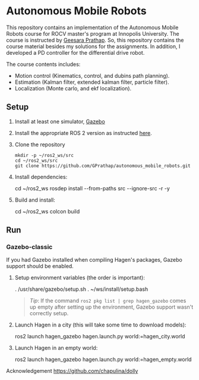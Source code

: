 # Autonomous Mobile Robots

This repository contains an implementation of the Autonomous Mobile Robots course for ROCV master's program at Innopolis University. The course is instructed by [Geesara Prathap](https://github.com/GPrathap). So, this repository contains the course material besides my solutions for the assignments. In addition, I developed a PD controller for the differential drive robot. 

The course contents includes:
- Motion control (Kinematics, control, and dubins path planning).
- Estimation (Kalman filter, extended kalman filter, particle filter).
- Localization (Monte carlo, and ekf localization).

## Setup

1. Install at least one simulator,
   [Gazebo](http://gazebosim.org/tutorials?cat=install) 

2. Install the appropriate ROS 2 version as instructed
   [here](https://index.ros.org/doc/ros2/Installation/Linux-Install-Debians/).

3. Clone the repository
    
       mkdir -p ~/ros2_ws/src
       cd ~/ros2_ws/src
       git clone https://github.com/GPrathap/autonomous_mobile_robots.git

4. Install dependencies:

    cd ~/ros2_ws
    rosdep install --from-paths src --ignore-src -r -y

5. Build and install:

    cd ~/ros2_ws
    colcon build

## Run

### Gazebo-classic

If you had Gazebo installed when compiling Hagen's packages, Gazebo support should be enabled.

1. Setup environment variables (the order is important):

    . /usr/share/gazebo/setup.sh
    . ~/ws/install/setup.bash

    > *Tip*: If the command `ros2 pkg list | grep hagen_gazebo` comes up empty after setting up the environment, Gazebo support wasn't correctly setup.

2. Launch Hagen in a city (this will take some time to download models):

    ros2 launch hagen_gazebo hagen.launch.py world:=hagen_city.world

3. Launch Hagen in an empty world:

    ros2 launch hagen_gazebo hagen.launch.py world:=hagen_empty.world

Acknowledgement
   https://github.com/chapulina/dolly




